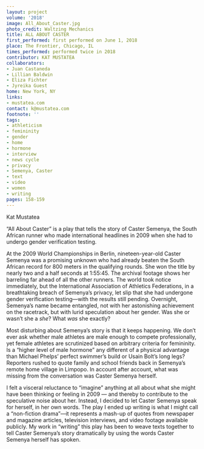 ```yaml
---
layout: project
volume: '2018'
image: All_About_Caster.jpg
photo_credit: Waltzing Mechanics
title: ALL ABOUT CASTER
first_performed: first performed on June 1, 2018
place: The Frontier, Chicago, IL
times_performed: performed twice in 2018
contributor: KAT MUSTATEA
collaborators:
- Juan Castaneda
- Lillian Baldwin
- Eliza Fichter
- Jyreika Guest
home: New York, NY
links:
- mustatea.com
contact: k@mustatea.com
footnote: ''
tags:
- athleticism
- femininity
- gender
- home
- hormone
- interview
- news cycle
- privacy
- Semenya, Caster
- text
- video
- women
- writing
pages: 158-159
---
```


Kat Mustatea

“All About Caster” is a play that tells the story of Caster Semenya, the South African runner who made international headlines in 2009 when she had to undergo gender verification testing.

At the 2009 World Championships in Berlin, nineteen-year-old Caster Semenya was a promising unknown who had already beaten the South African record for 800 meters in the qualifying rounds. She won the title by nearly two and a half seconds at 1:55:45. The archival footage shows her barreling far ahead of all the other runners. The world took notice immediately, but the International Association of Athletics Federations, in a breathtaking breach of Semenya’s privacy, let slip that she had undergone gender verification testing—with the results still pending. Overnight, Semenya’s name became entangled, not with her astonishing achievement on the racetrack, but with lurid speculation about her gender. Was she or wasn’t she a _she_? What _was_ she exactly?

Most disturbing about Semenya’s story is that it keeps happening. We don’t ever ask whether male athletes are male enough to compete professionally, yet female athletes are scrutinized based on arbitrary criteria for femininity. Is a “higher level of male hormone” any different of a physical advantage than Michael Phelps’ perfect swimmer’s build or Usain Bolt’s long legs? Reporters rushed to quote family and school friends back in Semenya’s remote home village in Limpopo. In account after account, what was missing from the conversation was Caster Semenya herself.

I felt a visceral reluctance to “imagine” anything at all about what she might have been thinking or feeling in 2009 — and thereby to contribute to the speculative noise about her. Instead, I decided to let Caster Semenya speak for herself, in her own words. The play I ended up writing is what I might call a “non-fiction drama”—it represents a mash-up of quotes from newspaper and magazine articles, television interviews, and video footage available publicly. My work in “writing” this play has been to weave texts together to tell Caster Semenya’s story dramatically by using the words Caster Semenya herself has spoken.
